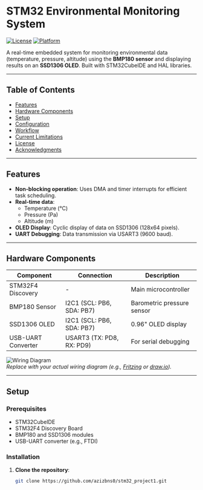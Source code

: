 # STM32 Environmental Monitoring System

[![License](https://img.shields.io/badge/License-SLA0044-blue.svg)](https://www.st.com/SLA0044)
[![Platform](https://img.shields.io/badge/Platform-STM32F4-blue)](https://www.st.com/en/microcontrollers-microprocessors/stm32f4-series.html)

A real-time embedded system for monitoring environmental data (temperature, pressure, altitude) using the **BMP180 sensor** and displaying results on an **SSD1306 OLED**. Built with STM32CubeIDE and HAL libraries.

---

## Table of Contents
- [Features](#features)
- [Hardware Components](#hardware-components)
- [Setup](#setup)
- [Configuration](#configuration)
- [Workflow](#workflow)
- [Current Limitations](#current-limitations)
- [License](#license)
- [Acknowledgments](#acknowledgments)

---

## Features
- **Non-blocking operation**: Uses DMA and timer interrupts for efficient task scheduling.
- **Real-time data**: 
  - Temperature (°C)
  - Pressure (Pa)
  - Altitude (m)
- **OLED Display**: Cyclic display of data on SSD1306 (128x64 pixels).
- **UART Debugging**: Data transmission via USART3 (9600 baud).

---

## Hardware Components
| Component             | Connection                   | Description                     |
|-----------------------|------------------------------|---------------------------------|
| STM32F4 Discovery     | -                            | Main microcontroller           |
| BMP180 Sensor         | I2C1 (SCL: PB6, SDA: PB7)    | Barometric pressure sensor     |
| SSD1306 OLED          | I2C1 (SCL: PB6, SDA: PB7)    | 0.96" OLED display             |
| USB-UART Converter    | USART3 (TX: PD8, RX: PD9)    | For serial debugging           |

![Wiring Diagram](./assets/wiring_diagram.png)  
*Replace with your actual wiring diagram (e.g., [Fritzing](https://fritzing.org/) or [draw.io](https://app.diagrams.net/)).*

---

## Setup

### Prerequisites
- STM32CubeIDE
- STM32F4 Discovery Board
- BMP180 and SSD1306 modules
- USB-UART converter (e.g., FTDI)

### Installation
1. **Clone the repository**:
   ```bash
   git clone https://github.com/azizbns0/stm32_project1.git
